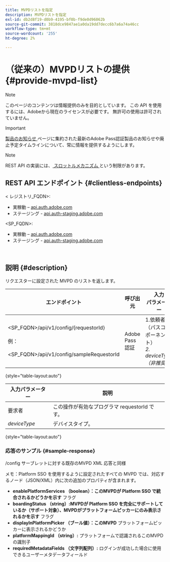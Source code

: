 ```yaml
---
title: MVPDリストを指定
description: MVPDリストを指定
exl-id: db2d8f19-d0b9-4195-bf0b-f9de0d96062b
source-git-commit: 3818dce9847ae1a0da19dd7decc6b7a6a74a46cc
workflow-type: tm+mt
source-wordcount: '255'
ht-degree: 2%

---
```


# （従来の）MVPDリストの提供 {#provide-mvpd-list}

>[!NOTE]
>
>このページのコンテンツは情報提供のみを目的としています。 この API を使用するには、Adobeから現在のライセンスが必要です。 無許可の使用は許可されていません。

>[!IMPORTANT]
>
> [ 製品のお知らせ ](/help/authentication/product-announcements.md) ページに集約された最新のAdobe Pass認証製品のお知らせや廃止予定タイムラインについて、常に情報を提供するようにします。

>[!NOTE]
>
> REST API の実装には、[ スロットルメカニズム ](/help/authentication/integration-guide-programmers/throttling-mechanism.md) という制限があります。

## REST API エンドポイント {#clientless-endpoints}

&lt; レジストリ_FQDN>:

* 実稼動 – [api.auth.adobe.com](http://api.auth.adobe.com/)
* ステージング - [api.auth-staging.adobe.com](http://api.auth-staging.adobe.com/)

&lt;SP_FQDN>:

* 実稼動 – [api.auth.adobe.com](http://api.auth.adobe.com/)
* ステージング - [api.auth-staging.adobe.com](http://api.auth-staging.adobe.com/)

</br>

## 説明 {#description}

リクエスターに設定された MVPD のリストを返します。

| エンドポイント | 呼び出 </br> 元 | 入力   </br> パラメーター | HTTP </br> メソッド | 応答 | HTTP </br>Response |
| --- | --- | --- | --- | --- | --- |
| &lt;SP_FQDN>/api/v1/config/{requestorId}</br></br> 例：</br></br>&lt;SP_FQDN>/api/v1/config/sampleRequestorId | Adobe Pass 認証 | 1.依頼者 </br>    （パスコンポーネント） </br>_2.  deviceType （非推奨）_ | GET | MVPD のリストを含む XML または JSON。 | 200 |

{style="table-layout:auto"}


| 入力パラメーター | 説明 |
| --------------- | ------------------------------------------------------------- |
| 要求者 | この操作が有効なプログラマ requestorId です。 |
| *deviceType* | デバイスタイプ。 |

{style="table-layout:auto"}

### 応答のサンプル {#sample-response}

/config サーブレットに対する既存のMVPD XML 応答と同様

メモ：Platform SSO を使用するように設定されたすべての MVPD では、対応するノード（JSON/XML）内に次の追加のプロパティが含まれます。

* **enablePlatformServices （boolean）：このMVPDが Platform SSO で統合されるかどうかを示す** フラグ
* **boardingStatus （string）:MVPDが Platform SSO を完全にサポートしているか（サポート対象）、MVPDがプラットフォームピッカーにのみ表示されるかを示す** フラグ
* **displayInPlatformPicker （ブール値）：このMVPD** プラットフォームピッカーに表示されるかどうか
* **platformMappingId （string）:** プラットフォームで認識されるこのMVPDの識別子
* **requiredMetadataFields （文字列配列）:** ログインが成功した場合に使用できるユーザーメタデータフィールド
